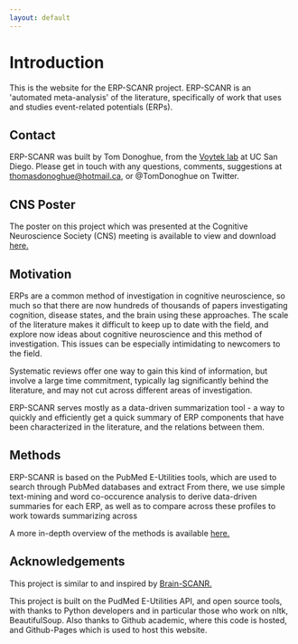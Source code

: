 ```yaml
---
layout: default
---
```


# Introduction

This is the website for the ERP-SCANR project. ERP-SCANR is an 'automated meta-analysis' of the literature, specifically of work that uses and studies event-related potentials (ERPs).

## Contact

ERP-SCANR was built by Tom Donoghue, from the [Voytek lab](http://voyteklab.com) at UC San Diego.
Please get in touch with any questions, comments, suggestions at thomasdonoghue@hotmail.ca, or @TomDonoghue on Twitter.

## CNS Poster

The poster on this project which was presented at the Cognitive Neuroscience Society (CNS) meeting is available to view and download [here.](https://www.dropbox.com/s/sgnz7ecd3qp6tb7/TDonoghue_ERP-SCANR_CNS.pdf?dl=0)



## Motivation

ERPs are a common method of investigation in cognitive neuroscience, so much so that there are now hundreds of thousands of papers investigating cognition, disease states, and the brain using these approaches. The scale of the literature makes it difficult to keep up to date with the field, and explore now ideas about cognitive neuroscience and this method of investigation. This issues can be especially intimidating to newcomers to the field.

Systematic reviews offer one way to gain this kind of information, but involve a large time commitment, typically lag significantly behind the literature, and may not cut across different areas of investigation.

ERP-SCANR serves mostly as a data-driven summarization tool - a way to quickly and efficiently get a quick summary of ERP components that have been characterized in the literature, and the relations between them.

## Methods

ERP-SCANR is based on the PubMed E-Utilities tools, which are used to search through PubMed databases and extract
From there, we use simple text-mining and word co-occurence analysis to derive data-driven summaries for each ERP, as well as to compare across these profiles to work towards summarizing across

A more in-depth overview of the methods is available [here.](methods.html)

## Acknowledgements

This project is similar to and inspired by [Brain-SCANR.](http://www.brainscanr.com)

This project is built on the PudMed E-Utilities API, and open source tools, with thanks to Python developers and in particular those who work on nltk, BeautifulSoup. Also thanks to Github academic, where this code is hosted, and Github-Pages which is used to host this website.
